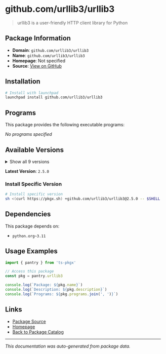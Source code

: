 # github.com/urllib3/urllib3

> urllib3 is a user-friendly HTTP client library for Python

## Package Information

- **Domain**: `github.com/urllib3/urllib3`
- **Name**: `github.com/urllib3/urllib3`
- **Homepage**: Not specified
- **Source**: [View on GitHub](https://github.com/pkgxdev/pantry/tree/main/projects/github.com/urllib3/urllib3/package.yml)

## Installation

```bash
# Install with launchpad
launchpad install github.com/urllib3/urllib3
```

## Programs

This package provides the following executable programs:

*No programs specified*

## Available Versions

<details>
<summary>Show all 9 versions</summary>

- `2.5.0`, `2.4.0`, `2.3.0`, `2.2.3`, `2.2.2`
- `2.2.1`, `2.2.0`, `1.26.20`, `1.26.19`

</details>

**Latest Version**: `2.5.0`

### Install Specific Version

```bash
# Install specific version
sh <(curl https://pkgx.sh) +github.com/urllib3/urllib3@2.5.0 -- $SHELL -i
```

## Dependencies

This package depends on:

- `python.org~3.11`

## Usage Examples

```typescript
import { pantry } from 'ts-pkgx'

// Access this package
const pkg = pantry.urllib3

console.log(`Package: ${pkg.name}`)
console.log(`Description: ${pkg.description}`)
console.log(`Programs: ${pkg.programs.join(', ')}`)
```

## Links

- [Package Source](https://github.com/pkgxdev/pantry/tree/main/projects/github.com/urllib3/urllib3/package.yml)
- [Homepage](#)
- [Back to Package Catalog](../package-catalog.md)

---

*This documentation was auto-generated from package data.*

